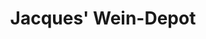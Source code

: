 ---
title: "Jacques' Wein-Depot"
url: /dresden/jacques-wein-depot-koenigsbruecker-strasse/
shop: Wein
---
